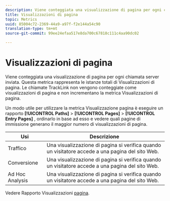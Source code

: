 ```yaml
---
description: Viene conteggiata una visualizzazione di pagina per ogni chiamata server inviata. Questa metrica rappresenta le istanze totali di Visualizzazioni di pagina. Le chiamate TrackLink non vengono conteggiate come visualizzazioni di pagina e non incrementano la metrica Visualizzazioni di pagina.
title: Visualizzazioni di pagina
topic: Metrics
uuid: 85004c72-2369-44a9-a97f-f2e144a54c90
translation-type: tm+mt
source-git-commit: 99ee24efaa517e8da700c67818c111c4aa90dc02

---
```



# Visualizzazioni di pagina

Viene conteggiata una visualizzazione di pagina per ogni chiamata server inviata. Questa metrica rappresenta le istanze totali di Visualizzazioni di pagina. Le chiamate TrackLink non vengono conteggiate come visualizzazioni di pagina e non incrementano la metrica Visualizzazioni di pagina.

Un modo utile per utilizzare la metrica Visualizzazione pagina è eseguire un rapporto **[!UICONTROL Paths]** &gt; **[!UICONTROL Pages]** &gt; **[!UICONTROL Entry Pages]** , ordinarlo in base ad esso e vedere quali pagine di immissione generano il maggior numero di visualizzazioni di pagina.

| Usi | Descrizione |
|---|---|
| Traffico | Una visualizzazione di pagina si verifica quando un visitatore accede a una pagina del sito Web. |
| Conversione | Una visualizzazione di pagina si verifica quando un visitatore accede a una pagina del sito Web. |
| Ad Hoc Analysis | Una visualizzazione di pagina si verifica quando un visitatore accede a una pagina del sito Web. |

Vedere Rapporto Visualizzazioni [pagina](/help/components/c-variables/dimensionslist/reports-page-views.md).
